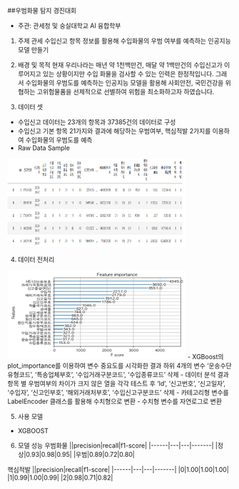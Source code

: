 ##우범화물 탐지 경진대회
- 주관: 관세청 및 숭실대학교 AI 융합학부
1. 주제
 관세 수입신고 항목 정보를 활용해 수입화물의 우범 여부를 예측하는 인공지능 모델 만들기

2. 배경 및 목적
현재 우리나라는 매년 약 1천백만건, 매달 약 1백만건의 수입신고가 이루어지고 있는 상황이지만 수입 화물을 검사할 수 있는 인력은 한정적입니다. 그래서 수입화물의 우범도를 예측하는 인공지능 모델을 활용해 사회안전, 국민건강을 위협하는 고위험물품을 선제적으로 선별하여 위험을 최소화하고자 하였습니다.

3. 데이터 셋
- 수입신고 데이터는 23개의 항목과 37385건의 데이터로 구성
- 수입신고 기본 항목 21가지와 결과에 해당하는 우범여부, 핵심적발 2가지를 이용하여 수입화물의 우범도를 예측
- Raw Data Sample
<img src="img\sample data.png" width="400" height="200" >

4. 데이터 전처리
<img src="img\plot importance.png" width="400" height="200" >
- XGBoost의 plot_importance를 이용하여 변수 중요도를 시각화한 결과 하위 4개의 변수 ‘운송수단유형코드’, ‘특송업체부호’, ‘수입거래구분코드’, ‘수입종류코드’ 삭제
- 데이터 분석 결과 항목 별 우범여부의 차이가 크지 않은 열을 각각 테스트 후 ‘Id’, ‘신고번호’, ‘신고일자’, ‘수입자’, ‘신고인부호’, ‘해외거래처부호’, ‘수입신고구분코드’ 삭제
- 카테고리형 변수를 LabelEncoder 클래스를 활용해 수치형으로 변환
- 수치형 변수를 자연로그로 변환

5. 사용 모델
- XGBOOST

6. 모델 성능
우범화물
||precision|recall|f1-score|
|------|---|---|-------|
|정상|0.93|0.98|0.95|
|우범|0.89|0.72|0.80|

핵심적발
||precision|recall|f1-score|
|------|---|---|-------|
|0|1.00|1.00|1.00|
|1|0.99|1.00|0.99|
|2|0.98|0.71|0.82|